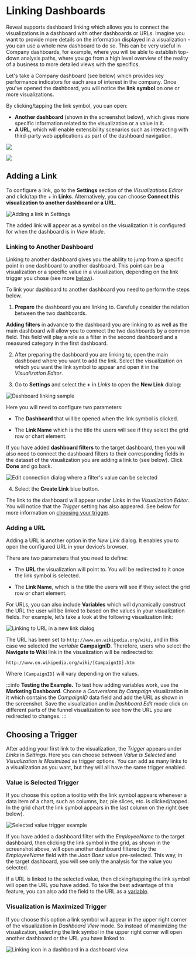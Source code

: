 # Linking Dashboards

Reveal supports dashboard linking which allows you to connect the visualizations in a dashboard with other dashboards or URLs. Imagine you want to provide more details on the information displayed in a visualization - you can use a whole new dashboard to do so. This can be very useful in Company dashboards, for example, where you will be able to establish top-down analysis paths, where you go from a high level overview of the reality of a business to more detailed views with the specifics. 

Let's take a Company dashboard (see below) which provides key performance indicators for each area of interest in the company. Once you've opened the dashboard, you will notice the **link symbol** on one or more visualizations. 

By clicking/tapping the link symbol, you can open: 

* **Another dashboard** (shown in the screenshot below), which gives more specific information related to the visualization or a value in it.
* **A URL**, which will enable extensibility scenarios such as interacting with third-party web applications as part of the dashboard navigation. 

![](images/sample-linked-dashboards.png)

![](images/sample-linked-dashboards-2.png)

## Adding a Link 

To configure a link, go to the **Settings** section of the *Visualizations Editor* and click/tap the *+* in **Links**. Alternatively, you can choose **Connect this visualization to another dashboard or a URL**.

![Adding a link in Settings](images/settings-linking-option.png)

The added link will appear as a symbol on the visualization it is configured for when the dashboard is in *View Mode*.  

### Linking to Another Dashboard

Linking to another dashboard gives you the ability to jump from a specific point in one dashboard to another dashboard. This point can be a visualization or a specific value in a visualization, depending on the link trigger you chose (see more [below](#choosing-a-trigger)).

To link your dashboard to another dashboard you need to perform the steps below.  

1. **Prepare** the dashboard you are linking to. Carefully consider the relation between the two dashboards. 

  **Adding filters** in advance to the dashboard you are linking to as well as the main dashboard will allow you to connect the two dashboards by a common field. This field will play a role as a filter in the second dashboard and a measured category in the first dashboard. 

2. After preparing the dashboard you are linking to, open the main dashboard where you want to add the link. Select the visualization on which you want the link symbol to appear and open it in the *Visualization Editor*. 

3. Go to **Settings** and select the **+** in *Links* to open the **New Link** dialog: 

  ![Dashboard linking sample](images/connecting-to-another-dashboard-option.png)

  Here you will need to configure two parameters:

  * The **Dashboard** that will be opened when the link symbol is clicked.

  * The **Link Name** which is the title the users will see if they select the grid row or chart element.

  If you have added **dashboard filters** to the target dashboard, then you will also need to connect the dashboard filters to their corresponding fields in the dataset of the visualization you are adding a link to (see below). Click **Done** and go back. 

  ![Edit connection dialog where a filter's value can be selected](images/edit-connection-dialog.png)

4. Select the **Create Link** blue button. 

The link to the dashboard will appear under *Links* in the *Visualization Editor*. You will notice that the *Trigger* setting has also appeared. See below for more information on [choosing your trigger](#choosing-a-trigger).  

### Adding a URL 

Adding a URL is another option in the *New Link* dialog. It enables you to open the configured URL in your device’s browser. 

There are two parameters that you need to define:

  - The **URL** the visualization will point to. You will be redirected to it once the link symbol is selected.
  
  - The **Link Name**, which is the title the users will see if they select the grid row or chart element.

For URLs, you can also include **Variables** which will dynamically
construct the URL the user will be linked to based on the values in your
visualization fields. For example, let’s take a look at the following
visualization link:

![Linking to  URL in a new link dialog](images/linking-to-url.png)

The URL has been set to `http://www.en.wikipedia.org/wiki`, and in this case we selected the *variable* **CampaignID**. Therefore, users who select
the **Navigate to Wiki** link in the visualization will be redirected to:

`http://www.en.wikipedia.org/wiki/[CampaignID].htm`

Where `[CampaignID]` will vary depending on the values.

:::info **Testing the Example.**
To test how adding variables work, use the **Marketing Dashboard**. Choose a *Conversions by Campaign* visualization in it which contains the *CampaignID* data field and add the URL as shown in the screenshot. Save the visualization and in *Dashboard Edit* mode click on different parts of the funnel visualization to see how the URL you are redirected to changes. 
:::

## Choosing a Trigger

After adding your first link to the visualization, the *Trigger* appears under *Links* in *Settings*. Here you can choose between *Value is Selected* and *Visualization is Maximized* as trigger options. 
You can add as many links to a visualization as you want, but they will all have the same trigger enabled. 

### Value is Selected Trigger

If you choose this option a tooltip with the link symbol appears whenever a data item of a chart, such as columns, bar, pie slices, etc. is clicked/tapped. In the grid chart the link symbol appears in the last column on the right (see below).

![Selected value trigger example](images/selected-value-trigger.png)

If you have added a dashboard filter with the *EmployeeName* to the target dashboard, then clicking the link symbol in the grid, as shown in the screenshot above, will open another dashboard filtered by the *EmployeeName* field with the *Joan Baez* value pre-selected. This way, in the target dashboard, you will see only the analysis for the value you selected.

If a URL is linked to the selected value, then clicking/tapping the link symbol will open the URL you have added. To take the best advantage of this feature, you can also add the field to the URL as a [variable](#adding-a-url). 

### Visualization is Maximized Trigger 

If you choose this option a link symbol will appear in the upper right corner of the visualization in *Dashboard View* mode. So instead of maximizing the visualization, selecting the link symbol in the upper right corner will open another dashboard or the URL you have linked to.

![Linking icon in a dashboard in a dashboard view](images/maximized-visualization-trigger.png)